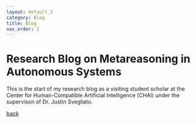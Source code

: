 ```yaml
---
layout: default_2
category: Blog
title: Blog
nav_order: 2
---
```


# Research Blog on Metareasoning in Autonomous Systems
This is the start of my research blog as a visiting student scholar at the Center for Human-Compatible Artificial
Intelligence (CHAI) under the supervison of Dr. Justin Svegliato.

[back](./)
